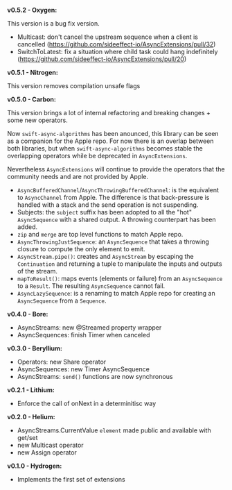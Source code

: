 **v0.5.2 - Oxygen:**

This version is a bug fix version.

- Multicast: don't cancel the upstream sequence when a client is cancelled (https://github.com/sideeffect-io/AsyncExtensions/pull/32)
- SwitchToLatest: fix a situation where child task could hang indefinitely (https://github.com/sideeffect-io/AsyncExtensions/pull/20)

**v0.5.1 - Nitrogen:**

This version removes compilation unsafe flags

**v0.5.0 - Carbon:**

This version brings a lot of internal refactoring and breaking changes + some new operators.

Now `swift-async-algorithms` has been anounced, this library can be seen as a companion for the Apple repo.
For now there is an overlap between both libraries, but when `swift-async-algorithms` becomes stable the overlapping operators while be deprecated in `AsyncExtensions`.

Nevertheless `AsyncExtensions` will continue to provide the operators that the community needs and are not provided by Apple.

- `AsyncBufferedChannel`/`AsyncThrowingBufferedChannel`: is the equivalent to `AsyncChannel` from Apple. The difference is that back-pressure is handled with a stack and the send operation is not suspending.
- Subjects: the `subject` suffix has been adopted to all the "hot" `AsyncSequence` with a shared output. A throwing counterpart has been added.
- `zip` and `merge` are top level functions to match Apple repo.
- `AsyncThrowingJustSequence`: an `AsyncSequence` that takes a throwing closure to compute the only element to emit.
- `AsyncStream.pipe()`: creates and `AsyncStream` by escaping the `Continuation` and returning a tuple to manipulate the inputs and outputs of the stream.
- `mapToResult()`: maps events (elements or failure) from an `AsyncSequence` to a `Result`. The resulting `AsyncSequence` cannot fail.
- `AsyncLazySequence`: is a renaming to match Apple repo for creating an `AsyncSequence` from a `Sequence`.

**v0.4.0 - Bore:**

- AsyncStreams: new @Streamed property wrapper
- AsyncSequences: finish Timer when canceled

**v0.3.0 - Beryllium:**

- Operators: new Share operator
- AsyncSequences: new Timer AsyncSequence
- AsyncStreams: `send()` functions are now synchronous

**v0.2.1 - Lithium:**

- Enforce the call of onNext in a determinitisc way

**v0.2.0 - Helium:**

- AsyncStreams.CurrentValue `element` made public and available with get/set
- new Multicast operator
- new Assign operator

**v0.1.0 - Hydrogen:**

- Implements the first set of extensions
